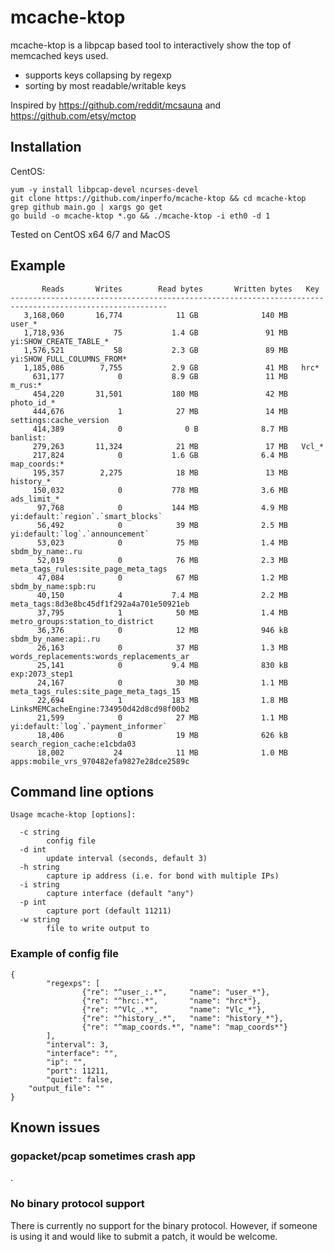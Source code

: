 

# mcache-ktop

mcache-ktop is a libpcap based tool to interactively show the top of memcached keys used.

 - supports keys collapsing by regexp
 - sorting by most readable/writable keys
 
Inspired by https://github.com/reddit/mcsauna and https://github.com/etsy/mctop

## Installation

CentOS: 
```
yum -y install libpcap-devel ncurses-devel
git clone https://github.com/inperfo/mcache-ktop && cd mcache-ktop
grep github main.go | xargs go get
go build -o mcache-ktop *.go && ./mcache-ktop -i eth0 -d 1 
```

Tested on CentOS x64 6/7 and MacOS 

## Example
```
       Reads	   Writes        Read bytes	      Written bytes   Key
---------------------------------------------------------------------------------------------------------
   3,168,060       16,774            11 GB              140 MB   user_*
   1,718,936           75           1.4 GB               91 MB   yi:SHOW_CREATE_TABLE_*
   1,576,521           58           2.3 GB               89 MB   yi:SHOW_FULL_COLUMNS_FROM*
   1,185,086        7,755           2.9 GB               41 MB   hrc*
     631,177            0           8.9 GB               11 MB   m_rus:*
     454,220       31,501           180 MB               42 MB   photo_id_*
     444,676            1            27 MB               14 MB   settings:cache_version
     414,389            0              0 B              8.7 MB   banlist:
     279,263       11,324            21 MB               17 MB   Vcl_*
     217,824            0           1.6 GB              6.4 MB   map_coords:*
     195,357        2,275            18 MB               13 MB   history_*
     150,032            0           778 MB              3.6 MB   ads_limit_*
      97,768            0           144 MB              4.9 MB   yi:default:`region`.`smart_blocks`
      56,492            0            39 MB              2.5 MB   yi:default:`log`.`announcement`
      53,023            0            75 MB              1.4 MB   sbdm_by_name:.ru
      52,019            0            76 MB              2.3 MB   meta_tags_rules:site_page_meta_tags
      47,084            0            67 MB              1.2 MB   sbdm_by_name:spb:ru
      40,150            4           7.4 MB              2.2 MB   meta_tags:8d3e8bc45df1f292a4a701e50921eb
      37,795            1            50 MB              1.4 MB   metro_groups:station_to_district
      36,376            0            12 MB              946 kB   sbdm_by_name:api:.ru
      26,163            0            37 MB              1.3 MB   words_replacements:words_replacements_ar
      25,141            0           9.4 MB              830 kB   exp:2073_step1
      24,167            0            30 MB              1.1 MB   meta_tags_rules:site_page_meta_tags_15
      22,694            1           183 MB              1.8 MB   LinksMEMCacheEngine:734950d42d8cd98f00b2
      21,599            0            27 MB              1.1 MB   yi:default:`log`.`payment_informer`
      18,406            0            19 MB              626 kB   search_region_cache:e1cbda03
      18,002           24            11 MB              1.0 MB   apps:mobile_vrs_970482efa9827e28dce2589c
```      

## Command line options

```
Usage mcache-ktop [options]:

  -c string
        config file
  -d int
        update interval (seconds, default 3)
  -h string
        capture ip address (i.e. for bond with multiple IPs)
  -i string
        capture interface (default "any")
  -p int
        capture port (default 11211)
  -w string
        file to write output to
```

### Example of config file
```
{
        "regexps": [
                {"re": "^user_:.*",     "name": "user_*"},
                {"re": "^hrc:.*",       "name": "hrc*"},
                {"re": "^Vlc_.*",       "name": "Vlc_*"},
                {"re": "^history_.*",   "name": "history_*"},
                {"re": "^map_coords.*", "name": "map_coords*"}
        ],
        "interval": 3,
        "interface": "",
        "ip": "",
        "port": 11211,
        "quiet": false,
	"output_file": ""
}
```
## Known issues

### gopacket/pcap sometimes crash app
.

### No binary protocol support
There is currently no support for the binary protocol. However, if someone is using it and would like to submit a patch, it would be welcome.

